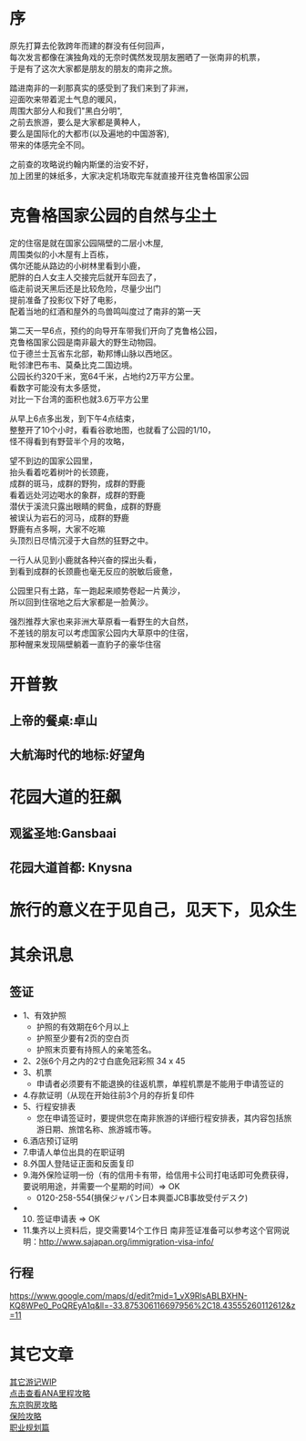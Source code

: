 # 序
原先打算去伦敦跨年而建的群没有任何回声，<br>
每次发言都像在演独角戏的无奈时偶然发现朋友圈晒了一张南非的机票，<br>
于是有了这次大家都是朋友的朋友的南非之旅。<br>

踏进南非的一刹那真实的感受到了我们来到了非洲，<br>
迎面吹来带着泥土气息的暖风，<br>
周围大部分人和我们"黑白分明",<br>
之前去旅游，要么是大家都是黄种人，<br>
要么是国际化的大都市(以及遍地的中国游客),<br>
带来的体感完全不同。<br>

之前查的攻略说约翰内斯堡的治安不好，<br>
加上团里的妹纸多，大家决定机场取完车就直接开往克鲁格国家公园<br>


# 克鲁格国家公园的自然与尘土
定的住宿是就在国家公园隔壁的二层小木屋,<br>
周围类似的小木屋有上百栋，<br>
偶尔还能从路边的小树林里看到小鹿，<br>
肥胖的白人女主人交接完后就开车回去了，<br>
临走前说天黑后还是比较危险，尽量少出门<br>
提前准备了投影仪下好了电影，<br>
配着当地的红酒和屋外的鸟兽鸣叫度过了南非的第一天<br>

第二天一早6点，预约的向导开车带我们开向了克鲁格公园，<br>
克鲁格国家公园是南非最大的野生动物园。<br>
位于德兰士瓦省东北部，勒邦博山脉以西地区。<br>
毗邻津巴布韦、莫桑比克二国边境。<br>
公园长约320千米，宽64千米，占地约2万平方公里。<br>
看数字可能没有太多感觉，<br>
对比一下台湾的面积也就3.6万平方公里<br>

从早上6点多出发，到下午4点结束，<br>
整整开了10个小时，看看谷歌地图，也就看了公园的1/10，<br>
怪不得看到有野营半个月的攻略，<br>

望不到边的国家公园里，<br>
抬头看着吃着树叶的长颈鹿，<br>
成群的斑马，成群的野狗，成群的野鹿<br>
看着远处河边喝水的象群，成群的野鹿<br>
潜伏于溪流只露出眼睛的鳄鱼，成群的野鹿<br>
被误认为岩石的河马，成群的野鹿<br>
野鹿有点多啊，大家不吃嘛<br>
头顶烈日尽情沉浸于大自然的狂野之中。<br>

一行人从见到小鹿就各种兴奋的探出头看，<br>
到看到成群的长颈鹿也毫无反应的脱敏后疲惫，<br>

公园里只有土路，车一跑起来顺势卷起一片黄沙，<br>
所以回到住宿地之后大家都是一脸黄沙。<br>

强烈推荐大家也来非洲大草原看一看野生的大自然，<br>
不差钱的朋友可以考虑国家公园内大草原中的住宿，<br>
那种醒来发现隔壁躺着一直豹子的豪华住宿<br>

# 开普敦
## 上帝的餐桌:卓山


## 大航海时代的地标:好望角


# 花园大道的狂飙
## 观鲨圣地:Gansbaai 

## 花园大道首都: Knysna

# 旅行的意义在于见自己，见天下，见众生

# 其余讯息
## 签证
* 1、有效护照
  * 护照的有效期在6个月以上
  * 护照至少要有2页的空白页
  * 护照末页要有持照人的亲笔签名。
* 2、2张6个月之内的2寸白底免冠彩照 34 x 45
* 3、机票
  * 申请者必须要有不能退换的往返机票，单程机票是不能用于申请签证的
* 4.存款证明（从现在开始往前3个月的存折复印件
* 5、行程安排表
  * 您在申请签证时，要提供您在南非旅游的详细行程安排表，其内容包括旅游日期、旅馆名称、旅游城市等。
* 6.酒店预订证明
* 7.申请人单位出具的在职证明
* 8.外国人登陆证正面和反面复印
* 9.海外保险证明一份（有的信用卡有带，给信用卡公司打电话即可免费获得，要说明用途，并需要一个星期的时间）=> OK
  * 0120-258-554(損保ジャパン日本興亜JCB事故受付デスク)
* 10. 签证申请表 => OK
* 11.集齐以上资料后，提交需要14个工作日
南非签证准备可以参考这个官网说明：http://www.sajapan.org/immigration-visa-info/

## 行程
https://www.google.com/maps/d/edit?mid=1_vX9RlsABLBXHN-KQ8WPe0_PoQREyA1q&ll=-33.875306116697956%2C18.43555260112612&z=11


# 其它文章
[其它游记WIP](../menu.md) </br>
[点击查看ANA里程攻略](https://github.com/cheungYX/algorithm/blob/master/cheung/ana.md) </br>
[东京购房攻略](https://github.com/cheungYX/algorithm/blob/master/cheung/ff.md) </br>
[保险攻略](https://github.com/cheungYX/algorithm/blob/master/cheung/hokken.md) </br>
[职业规划篇](https://github.com/cheungYX/algorithm/blob/master/cheung/work_root.md) </br>

